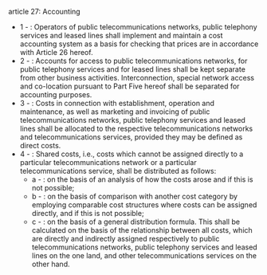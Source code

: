 article 27: Accounting

<ul>
			<li>1 - : Operators of public telecommunications networks, public telephony services and leased lines shall implement and maintain a cost accounting system as a basis for checking that prices are in accordance with Article 26 hereof.<ul>
			</ul></li>			<li>2 - : Accounts for access to public telecommunications networks, for public telephony services and for leased lines shall be kept separate from other business activities. Interconnection, special network access and co-location pursuant to Part Five hereof shall be separated for accounting purposes.<ul>
			</ul></li>			<li>3 - : Costs in connection with establishment, operation and maintenance, as well as marketing and invoicing of public telecommunications networks, public telephony services and leased lines shall be allocated to the respective telecommunications networks and telecommunications services, provided they may be defined as direct costs.<ul>
			</ul></li>			<li>4 - : Shared costs, i.e., costs which cannot be assigned directly to a particular telecommunications network or a particular telecommunications service, shall be distributed as follows:<ul>
						<li>a - : on the basis of an analysis of how the costs arose and if this is not possible;<ul>
						</ul></li>						<li>b - : on the basis of comparison with another cost category by employing comparable cost structures where costs can be assigned directly, and if this is not possible;<ul>
						</ul></li>						<li>c - : on the basis of a general distribution formula. This shall be calculated on the basis of the relationship between all costs, which are directly and indirectly assigned respectively to public telecommunications networks, public telephony services and leased lines on the one land, and other telecommunications services on the other hand.<ul>
						</ul></li>			</ul></li></ul>